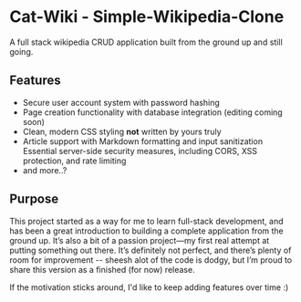 # Cat-Wiki - Simple-Wikipedia-Clone

A full stack wikipedia CRUD application built from the ground up and still going.

## Features

- Secure user account system with password hashing
- Page creation functionality with database integration (editing coming soon)
- Clean, modern CSS styling **not** written by yours truly
- Article support with Markdown formatting and input sanitization
  Essential server-side security measures, including CORS, XSS protection, and rate limiting
- and more..?

## Purpose

This project started as a way for me to learn full-stack development, and has been a great introduction to building a complete application from the ground up. It’s also a bit of a passion project—my first real attempt at putting something out there. It’s definitely not perfect, and there’s plenty of room for improvement -- sheesh alot of the code is dodgy, but I’m proud to share this version as a finished (for now) release.

If the motivation sticks around, I'd like to keep adding features over time :)
